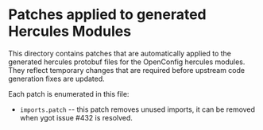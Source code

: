 # Patches applied to generated Hercules Modules

This directory contains patches that are automatically applied to the generated
hercules protobuf files for the OpenConfig hercules modules. They reflect
temporary changes that are required before upstream code generation fixes are
updated.

Each patch is enumerated in this file:

 * `imports.patch` -- this patch removes unused imports, it can be removed when
   ygot issue #432 is resolved.
